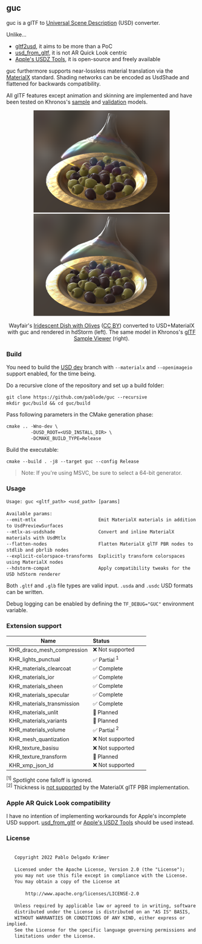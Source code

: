 ## guc

guc is a glTF to [Universal Scene Description](https://github.com/PixarAnimationStudios/USD) (USD) converter.

Unlike...
 - [gltf2usd](https://github.com/kcoley/gltf2usd), it aims to be more than a PoC
 - [usd_from_gltf](https://github.com/google/usd_from_gltf), it is not AR Quick Look centric
 - [Apple's USDZ Tools](https://developer.apple.com/augmented-reality/tools/), it is open-source and freely available

guc furthermore supports near-lossless material translation via the [MaterialX](https://github.com/AcademySoftwareFoundation/MaterialX) standard.
Shading networks can be encoded as UsdShade and flattened for backwards compatibility.

All glTF features except animation and skinning are implemented and have been tested on Khronos's [sample](https://github.com/KhronosGroup/glTF-Sample-Models) and [validation](https://github.com/KhronosGroup/glTF-Asset-Generator) models.

<p align="middle">
  <img width=360 src="preview_hdStorm.png" />
  <img width=360 src="preview_glTFSampleViewer.png" />
</p>
<p align="middle">
  Wayfair's <a href="https://github.com/KhronosGroup/glTF-Sample-Models/tree/16e803435fca5b07dde3dbdc5bd0e9b8374b2750/2.0/IridescentDishWithOlives">Iridescent Dish with Olives</a> (<a href="https://creativecommons.org/licenses/by/4.0/">CC BY</a>) converted to USD+MaterialX with guc and rendered in hdStorm (left).
  The same model in Khronos's <a href="https://github.khronos.org/glTF-Sample-Viewer-Release/">glTF Sample Viewer</a> (right).
</p>

### Build

You need to build the <a href="https://github.com/PixarAnimationStudios/USD/tree/dev">USD dev</a> branch with `--materialx` and `--openimageio` support enabled, for the time being.

Do a recursive clone of the repository and set up a build folder:
```
git clone https://github.com/pablode/guc --recursive
mkdir guc/build && cd guc/build
```

Pass following parameters in the CMake generation phase:
```
cmake .. -Wno-dev \
         -DUSD_ROOT=<USD_INSTALL_DIR> \
         -DCMAKE_BUILD_TYPE=Release
```

Build the executable:
```
cmake --build . -j8 --target guc --config Release
```

> Note: If you're using MSVC, be sure to select a 64-bit generator.

### Usage

```
Usage: guc <gltf_path> <usd_path> [params]

Available params:
--emit-mtlx                       Emit MaterialX materials in addition to UsdPreviewSurfaces
--mtlx-as-usdshade                Convert and inline MaterialX materials with UsdMtlx
--flatten-nodes                   Flatten MaterialX glTF PBR nodes to stdlib and pbrlib nodes
--explicit-colorspace-transforms  Explicitly transform colorspaces using MaterialX nodes
--hdstorm-compat                  Apply compatibility tweaks for the USD hdStorm renderer
```

Both `.gltf` and `.glb` file types are valid input. `.usda` and `.usdc` USD formats can be written.

Debug logging can be enabled by defining the `TF_DEBUG="GUC"` environment variable.

### Extension support

Name                                | Status&nbsp;&nbsp;&nbsp;&nbsp;&nbsp;&nbsp;&nbsp;&nbsp;&nbsp;&nbsp;&nbsp;&nbsp;&nbsp;&nbsp;&nbsp;&nbsp;&nbsp;&nbsp;&nbsp;&nbsp;&nbsp;&nbsp;&nbsp;&nbsp;
------------------------------------|----------
KHR_draco_mesh_compression          | ❌ Not supported
KHR_lights_punctual                 | ✅ Partial <sup>1</sup>
KHR_materials_clearcoat             | ✅ Complete
KHR_materials_ior                   | ✅ Complete
KHR_materials_sheen                 | ✅ Complete
KHR_materials_specular              | ✅ Complete
KHR_materials_transmission          | ✅ Complete
KHR_materials_unlit                 | 🚧 Planned
KHR_materials_variants              | 🚧 Planned
KHR_materials_volume                | ✅ Partial <sup>2</sup>
KHR_mesh_quantization               | ❌ Not supported
KHR_texture_basisu                  | ❌ Not supported
KHR_texture_transform               | 🚧 Planned
KHR_xmp_json_ld                     | ❌ Not supported

<sup>\[1\]</sup> Spotlight cone falloff is ignored.  
<sup>\[2\]</sup> Thickness is <a href="https://github.com/AcademySoftwareFoundation/MaterialX/pull/861">not supported</a> by the MaterialX glTF PBR implementation.

### Apple AR Quick Look compatibility

I have no intention of implementing workarounds for Apple's incomplete USD support. [usd_from_gltf](https://github.com/google/usd_from_gltf) or [Apple's USDZ Tools](https://developer.apple.com/augmented-reality/tools/) should be used instead.

### License

```

   Copyright 2022 Pablo Delgado Krämer

   Licensed under the Apache License, Version 2.0 (the "License");
   you may not use this file except in compliance with the License.
   You may obtain a copy of the License at

       http://www.apache.org/licenses/LICENSE-2.0

   Unless required by applicable law or agreed to in writing, software
   distributed under the License is distributed on an "AS IS" BASIS,
   WITHOUT WARRANTIES OR CONDITIONS OF ANY KIND, either express or implied.
   See the License for the specific language governing permissions and
   limitations under the License.

```

